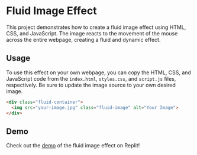 # Fluid Image Effect

This project demonstrates how to create a fluid image effect using HTML, CSS, and JavaScript. The image reacts to the movement of the mouse across the entire webpage, creating a fluid and dynamic effect.

## Usage

To use this effect on your own webpage, you can copy the HTML, CSS, and JavaScript code from the `index.html`, `styles.css`, and `script.js` files, respectively. Be sure to update the image source to your own desired image.

```html
<div class="fluid-container">
  <img src="your-image.jpg" class="fluid-image" alt="Your Image">
</div>
```
## Demo
Check out the [demo](https://wobble.ankurauti.repl.co) of the fluid image effect on Replit!

